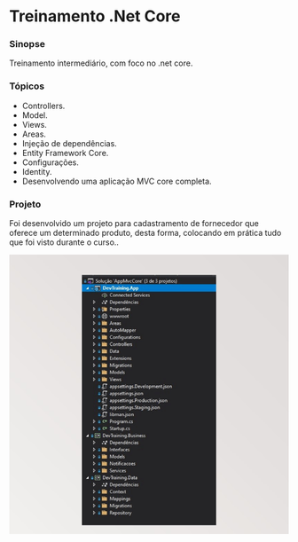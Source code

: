 # Treinamento .Net Core

### Sinopse ###
<p> 
  Treinamento intermediário, com foco no .net core.
</p>

### Tópicos ###

* Controllers.
* Model.
* Views.
* Areas.
* Injeção de dependências.
* Entity Framework Core.
* Configurações.
* Identity.
* Desenvolvendo uma aplicação MVC core completa.


 
### Projeto ###

<p> 
Foi desenvolvido um projeto para cadastramento de fornecedor que oferece um determinado produto, desta forma, colocando em prática tudo que foi visto durante o curso..
</p> 

<p align="center">
  <img src="https://github.com/Jeffconexion/Treinamento_Dominando_NetCore/blob/main/GifLinkdin.gif" /> 
</p>

